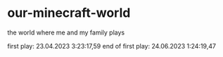 # our-minecraft-world
the world where me and my family plays

first play: 23.04.2023 3:23:17,59
end of first play: 24.06.2023 1:24:19,47

